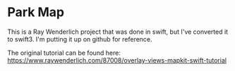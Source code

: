 # Park Map

This is a Ray Wenderlich project that was done in swift, but I've converted it to swift3.  I'm putting it up on github for reference.

The original tutorial can be found here: https://www.raywenderlich.com/87008/overlay-views-mapkit-swift-tutorial


